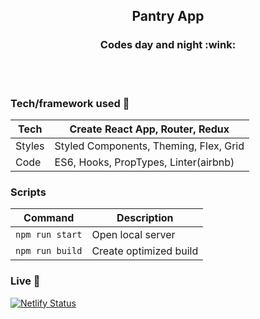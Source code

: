 <!-- <h1 align="center"> -->
<!-- <br> -->
<!-- <p align="center">
<img src="https://i.imgur.com/mH3UlQB.jpg"  alt="Logo">
</p> -->

<!-- </h1> -->

<h2 align="center">Pantry App</h2>

<h3 align="center">Codes day and night :wink:</h3>

<!-- <p align="center">
  <a >
    <img src=""
         alt="Screenshot">
  </a>
</p> -->

<!-- ## Project Overview 🎉 -->

<br>
<br>

### Tech/framework used 🔧

| Tech   | Create React App, Router, Redux        |
| ------ | -------------------------------------- |
| Styles | Styled Components, Theming, Flex, Grid |
| Code   | ES6, Hooks, PropTypes, Linter(airbnb)  |

<!-- ## Screenshots 📺

<p align="center">
    <img src="" alt="Screenshot">
</p>

<p align="center">
    <img src="" alt="Screenshot">
</p>

<p align="center">
    <img src="" alt="Screenshot">
</p>

### Code Example/Issues 🔍

### Installation 💾 -->

### Scripts

| Command         | Description            |
| --------------- | ---------------------- |
| `npm run start` | Open local server      |
| `npm run build` | Create optimized build |

### Live 📍

[![Netlify Status](https://api.netlify.com/api/v1/badges/a3b172d0-edc6-4cb9-81b7-d5f2a02e85b8/deploy-status)](https://confident-shannon-643e3e.netlify.app)

<!-- ### License 🔱 -->
